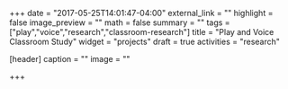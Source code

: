 +++
date = "2017-05-25T14:01:47-04:00"
external_link = ""
highlight = false
image_preview = ""
math = false
summary = ""
tags = ["play","voice","research","classroom-research"]
title = "Play and Voice Classroom Study"
widget = "projects"
draft = true
activities = "research"

[header]
  caption = ""
  image = ""

+++
